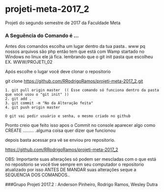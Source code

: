 # projeti-meta-2017_2
Projeti do segundo semestre de 2017 da Faculdade Meta

### A Seguência do Comando é ...

Antes dos comandos escolha um lugar dentro da tua pasta.. www pq nossos arquivos são php então tem que está com Wamp startado no Windows no linux ele já fica. lembrando que o git init pasta que escolheu EX. WWW/PROJETI_02 

Após escolhe o lugar você deve clonar o repositorio 

git clone https://github.com/RRodrigoRamos/projeti-meta-2017_2.git

    1. git pull origin master  (( Esse comando só funciona dentro da pasta que você usou o "git init" ))
    2. git add .
    3. git commit -m "No da Alteração feita"
    4. git push origin master
    
    O git vai pedir usuário e senha, o mesmo criado no github

Pronto creio que feito isso apos o Commit no console aparecer algo como CREATE ......... .alguma coisa quer dizer que funcionou 

depois basta acessar pra vê se enviou pro repositorio.

https://github.com/RRodrigoRamos/projeti-meta-2017_2


OBS: Importante suas alterações só podem ser mescladas com o que está no repositorio se você tive sempre em seu computador o repositorio atualizado por isso ANTES DE MANDAR suas alterações seque a SEQUENCIA DOS COMANDOS..


###Grupo Projeti 2017.2 : Anderson Pinheiro, Rodrigo Ramos, Wesley Dutra
